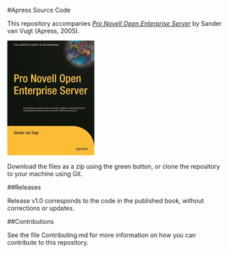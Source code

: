 #Apress Source Code

This repository accompanies [*Pro Novell Open Enterprise Server*](http://www.apress.com/9781590594834) by Sander van Vugt (Apress, 2005).

![Cover image](9781590594834.jpg)

Download the files as a zip using the green button, or clone the repository to your machine using Git.

##Releases

Release v1.0 corresponds to the code in the published book, without corrections or updates.

##Contributions

See the file Contributing.md for more information on how you can contribute to this repository.
